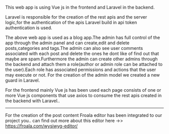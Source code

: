 This web app is using Vue js in the frontend and Laravel in the backend.


Laravel is responsible for the creation of the rest apis and the server logic,for the authentication of the apis Laravel  build in api token authentication is used.


The above web app is used as a blog app.The admin has full control of the app through the admin panel and can create,edit and delete posts,categories and tags.The admin can also see user comments associated with each post and delete the ones he dont like of find out that maybe are spam.Furthermore the admin can create other admins through the backend and attach them a role(author or admin role can be attached to the user).Each role has associated permissions and actions that the user may execute or not. 
For the creation of the admin model we created a new guard in Laravel.

For the frontend mainly Vue js has been used each page consists of one or more Vue js components that use axios to consume the rest apis created in the backend with Laravel..



----------------------------------------------------------------
For the creation of the post content Froala editor has been integrated to our project you.. can find out more about this editor here ->> https://froala.com/wysiwyg-editor/

